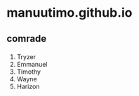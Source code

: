 # manuutimo.github.io
<section>
  <h1><p>comrade</p>  </h1>
  <p>
    <ol>
    <li>Tryzer</li>
      <li>Emmanuel</li>
      <li>Timothy</li>
      <li>Wayne</li>
      <li>Harizon</li>
    </ol>
  </p>
</section>



